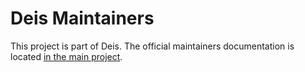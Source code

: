 # Deis Maintainers

This project is part of Deis. The official maintainers documentation is
located [in the main project](https://github.com/deisthree/deis/blob/master/MAINTAINERS.md).
